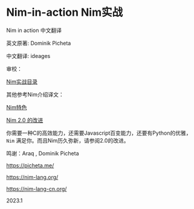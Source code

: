 # Nim-in-action Nim实战

Nim in action 中文翻译

英文原著: Dominik Picheta

中文翻译: ideages 

审校：





[Nim实战目录](./SUMMARY.md)



其他参考Nim介绍译文：

[Nim特色](./refs/nimspecial.md)

[Nim 2.0 的改进](./refs/nim2.0.md)

你需要一种C的高效能力，还需要Javascript百变能力，还要有Python的优雅，`Nim` 满足你。而且Nim历久弥新，请参阅2.0的改进。



鸣谢：Araq , Dominik Picheta

<https://picheta.me/>

<https://nim-lang.org/>

<https://nim-lang-cn.org/>


2023.1 
